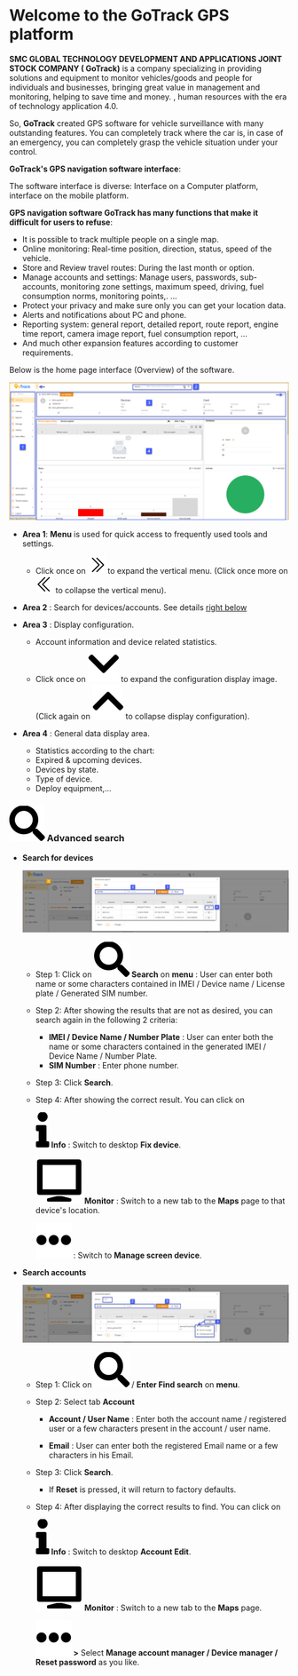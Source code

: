 # Welcome to the GoTrack GPS platform

**SMC GLOBAL TECHNOLOGY DEVELOPMENT AND APPLICATIONS JOINT STOCK COMPANY ( GoTrack)** is a company specializing in providing solutions and equipment to monitor vehicles/goods and people for individuals and businesses, bringing great value in management and monitoring, helping to save time and money. , human resources with the era of technology application 4.0.

So, **GoTrack** created GPS software for vehicle surveillance with many outstanding features. You can completely track where the car is, in case of an emergency, you can completely grasp the vehicle situation under your control. 

**GoTrack's GPS navigation software interface**:

The software interface is diverse: Interface on a Computer platform, interface on the mobile platform.

**GPS navigation software GoTrack has many functions that make it difficult for users to refuse**: 
* It is possible to track multiple people on a single map.
* Online monitoring: Real-time position, direction, status, speed of the vehicle.
* Store and Review travel routes: During the last month or option.
* Manage accounts and settings: Manage users, passwords, sub-accounts, monitoring zone settings, maximum speed, driving, fuel consumption norms, monitoring points,. ...
* Protect your privacy and make sure only you can get your location data.
* Alerts and notifications about PC and phone.
* Reporting system: general report, detailed report, route report, engine time report, camera image report, fuel consumption report, ...
* And much other expansion features according to customer requirements.

Below is the home page interface (Overview) of the software.

<div id="menu">
</div>

<span style="display:block;text-align:left">![active device ](/docs/assets/images/web-english/overview.png) 

- **Area 1**: **Menu** is used for quick access to frequently used tools and settings.
    * Click once on <span class="icon-left svg-filter-tick">![Ok](/docs/assets/images/web-interface/icon/SVG/chevron-double-right-svgrepo-com.svg) to expand the vertical menu. (Click once more on <span class="icon-left svg-filter-tick">![Ok](/docs/assets/images/web-interface/icon/SVG/chevron-double-left-svgrepo-com.svg) to collapse the vertical menu).

- **Area 2** : Search for devices/accounts. See details [right below](en/#search-ov)

- **Area 3** : Display configuration.
    - Account information and device related statistics.
    - Click once on <span class="icon-left svg-filter-search">![Ok](/docs/assets/images/web-interface/icon/SVG/chevron-down.svg) to expand the configuration display image. (Click again on <span class="icon-left svg-filter-search">![Ok](/docs/assets/images/web-interface/icon/SVG/chevron-up.svg) to collapse display configuration).
- **Area 4** : General data display area.
  - Statistics according to the chart:
  - Expired & upcoming devices.
  - Devices by state.
  - Type of device.
  - Deploy equipment,...

### <span class="icon-left svg-filter-tick">![Ok](/docs/assets/images/web-interface/icon/SVG/search.svg) Advanced search

<div id="search-ov">
</div>

* **Search for devices**

    <span style="display:block;text-align:left">![active device ](/docs/assets/images/web-english/search-device.png)

    - Step 1: Click on <span class="icon-left svg-filter-tick">![Ok](/docs/assets/images/web-interface/icon/SVG/search.svg) **Search** on **menu** : User can enter both name or some characters contained in IMEI / Device name / License plate / Generated SIM number.

    - Step 2: After showing the results that are not as desired, you can search again in the following 2 criteria:
        * **IMEI / Device Name / Number Plate** : User can enter both the name or some characters contained in the generated IMEI / Device Name / Number Plate.
        * **SIM Number** : Enter phone number.

    - Step 3: Click **Search**.
    - Step 4: After showing the correct result. You can click on <br/>
       
        <span class="icon-left svg-filter-info">![Ok](/docs/assets/images/web-interface/icon/SVG/info.svg) **Info** : Switch to desktop **Fix device**. <br/>
       
        <span class="icon-left svg-filter-info">![Ok](/docs/assets/images/web-interface/icon/SVG/computer-svgrepo-com.svg) **Monitor** : Switch to a new tab to the **Maps** page to that device's location. <br/>
       
        <span class="icon-left svg-filter-info">![Ok](/docs/assets/images/web-interface/icon/SVG/ellipsis-h.svg) : Switch to **Manage screen device**.

* **Search accounts**
    
    <span style="display:block;text-align:left">![active device ](/docs/assets/images/web-english/search-user.png)

    - Step 1: Click on <span class="icon-left svg-filter-tick">![Ok](/docs/assets/images/web-interface/icon/SVG/search.svg) / **Enter Find search** on **menu**.

    - Step 2: Select tab **Account**

        * **Account / User Name** : Enter both the account name / registered user or a few characters present in the account / user name.

        * **Email** : User can enter both the registered Email name or a few characters in his Email.
        
    - Step 3: Click **Search**.
      * If **Reset** is pressed, it will return to factory defaults.
    - Step 4: After displaying the correct results to find. You can click on <br/>
       
        <span class="icon-left svg-filter-info">![Ok](/docs/assets/images/web-interface/icon/SVG/info.svg) **Info** : Switch to desktop **Account Edit**. <br/>
       
        <dspan class="icon-left svg-filter-info">![Ok](/docs/assets/images/web-interface/icon/SVG/computer-svgrepo-com.svg) **Monitor** : Switch to a new tab to the **Maps** page. <br/>
       
        <span class="icon-left svg-filter-info">![Ok](/docs/assets/images/web-interface/icon/SVG/ellipsis-h.svg) **>** Select **Manage account manager / Device manager / Reset password** as you like.